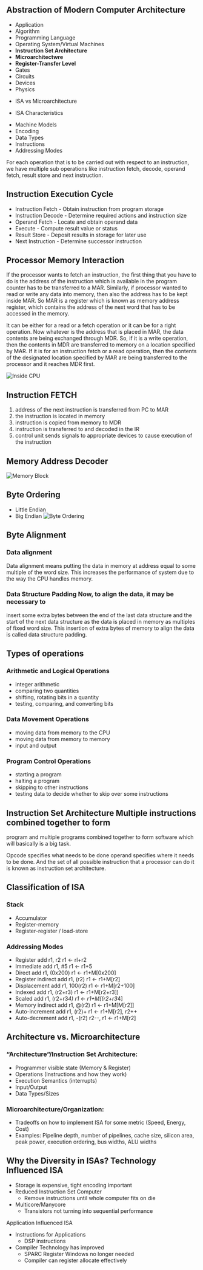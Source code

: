 
## Abstraction of Modern Computer Architecture
- Application
- Algorithm
- Programming Language
- Operating System/Virtual Machines
- **Instruction Set Architecture**
- **Microarchitectwre**
- **Register-Transfer Level**
- Gates
- Circuits
- Devices
- Physics


* ISA vs Microarchitecture

* ISA Characteristics
- Machine Models
- Encoding
- Data Types
- Instructions
- Addressing Modes


For each operation that is to be carried out with respect to an instruction, we
have multiple sub operations like instruction fetch, decode, operand fetch,
result store and next instruction.

## Instruction Execution Cycle
- Instruction Fetch - Obtain instruction from program storage
- Instruction Decode - Determine required actions and instruction size
- Operand Fetch - Locate and obtain operand data
- Execute - Compute result value or status
- Result Store - Deposit results in storage for later use
- Next Instruction - Determine successor instruction

## Processor Memory Interaction

If the processor wants to fetch an instruction, the first thing that you have
to do is the address of the instruction which is available in the program
counter has to be transferred to a MAR. Similarly, if processor wanted to read
or write any data into memory, then also the address has to be kept inside MAR.
So MAR is a register which is known as memory address register, which contains
the address of the next word that has to be accessed in the memory.

It can be either for a read or a fetch operation or it can be for a right
operation. Now whatever is the address that is placed in MAR, the data contents
are being exchanged through MDR. So, if it is a write operation, then the
contents in MDR are transferred to memory on a location specified by MAR. If it
is for an instruction fetch or a read operation, then the contents of the
designated location specified by MAR are being transferred to the processor and
it reaches MDR first.

![Inside CPU](./images/inside-cpu.png) 

## Instruction FETCH
1. address of the next instruction is transferred from PC to MAR
2. the instruction is located in memory
3. instruction is copied from memory to MDR
4. instruction is transferred to and decoded in the IR
5. control unit sends signals to appropriate devices to cause execution of the instruction

## Memory Address Decoder
![Memory Block](./images/blck_mem.png)

## Byte Ordering
- Little Endian
- Big Endian
![Byte Ordering](./images/byte-ordering.png) 

## Byte Alignment
### Data alignment 
Data alignment means putting the data in memory at address equal to some
multiple of the word size. This increases the performance of system due to the
way the CPU handles memory. 

### Data Structure Padding Now, to align the data, it may be necessary to
insert some extra bytes between the end of the last data structure and the
start of the next data structure as the data is placed in memory as multiples
of fixed word size. This insertion of extra bytes of memory to align the data
is called data structure padding.

## Types of operations

### Arithmetic and Logical Operations
- integer arithmetic
- comparing two quantities
- shifting, rotating bits in a quantity
- testing, comparing, and converting bits

### Data Movement Operations
- moving data from memory to the CPU
- moving data from memory to memory
- input and output

### Program Control Operations
- starting a program
- halting a program
- skipping to other instructions
- testing data to decide whether to skip over some instructions


## Instruction Set Architecture Multiple instructions combined together to form
program and multiple programs combined together to form software which will
basically is a big task. 

Opcode specifies what needs to be done operand specifies where it needs to be
done. And the set of all possible instruction that a processor can do it is
known as instruction set architecture.

## Classification of ISA

### Stack
- Accumulator
- Register-memory
- Register-register / load-store


### Addressing Modes

- Register            add r1, r2          r1 <- rl+r2
- Immediate           add r1, #5          r1 <- r1+5
- Direct              add r1, (0x200)     r1 <- r1+M[0x200]
- Register indirect   add r1, (r2)        r1 <- r1+M[r2]
- Displacement        add r1, 100(r2)     r1 <- r1+M[r2+100]
- Indexed             add r1, (r2+r3)     r1 <- r1+M[r2+r3])
- Scaled              add r1, (r2+r3*4)   r1 <- r1+M[(r2+r3*4]
- Memory indirect     add r1, @(r2)       r1 <- r1+M[M[r2]]
- Auto-increment      add r1, (r2)+       r1 <- r1+M[r2], r2++
- Auto-decrement      add r1, -(r2)       r2--, r1 <- r1+M[r2]

## Architecture vs. Microarchitecture

### “Architecture”/Instruction Set Architecture:
- Programmer visible state (Memory & Register)
- Operations (Instructions and how they work)
- Execution Semantics (interrupts)
- Input/Output
- Data Types/Sizes

### Microarchitecture/Organization:
- Tradeoffs on how to implement ISA for some metric (Speed, Energy, Cost)
- Examples: Pipeline depth, number of pipelines, cache size, silicon area, peak
  power, execution ordering, bus widths, ALU widths

## Why the Diversity in ISAs? Technology Influenced ISA
- Storage is expensive, tight encoding important
- Reduced Instruction Set Computer
  - Remove instructions until whole computer fits on die
- Multicore/Manycore
  - Transistors not turning into sequential performance

Application Influenced ISA
- Instructions for Applications
  - DSP instructions
- Compiler Technology has improved
  - SPARC Register Windows no longer needed
  - Compiler can register allocate effectively


